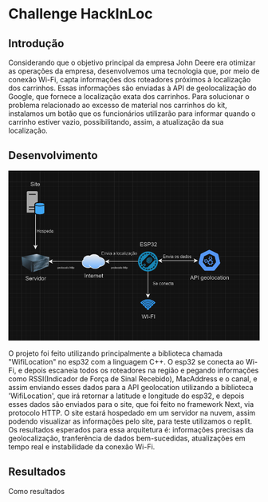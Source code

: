 <h1>Challenge HackInLoc</h1>

<h2>Introdução</h2>
<p>
  Considerando que o objetivo principal da empresa John Deere era otimizar as operações da empresa, desenvolvemos uma tecnologia que, por meio de conexão Wi-Fi, capta informações dos roteadores próximos à localização dos carrinhos. Essas informações são enviadas à API de geolocalização do Google, que fornece a localização exata dos carrinhos.
Para solucionar o problema relacionado ao excesso de material nos carrinhos do kit, instalamos um botão que os funcionários utilizarão para informar quando o carrinho estiver vazio, possibilitando, assim, a atualização da sua localização.
</p>

<h2>Desenvolvimento</h2>
<img src="assets/Arquitetura.png">
<p>
  O projeto foi feito utilizando principalmente a biblioteca chamada "WifiLocation" no esp32 com a linguagem C++. O esp32 se conecta ao Wi-Fi, e depois escaneia todos os roteadores na região e pegando informações como RSSI(Indicador de Força de Sinal Recebido), MacAddress e o canal, e assim enviando esses dados para a API geolocation utilizando a biblioteca 'WifiLocation', que irá retornar a latitude e longitude do esp32, e depois esses dados são enviados para o site, que foi feito no framework Next, via protocolo HTTP. O site estará hospedado em um servidor na nuvem, assim podendo visualizar as informações pelo site, para teste utilizamos o replit. Os resultados esperados para essa arquitetura é: informações precisas da geolocalização, tranferência de dados bem-sucedidas, atualizações em tempo real e instabilidade da conexão Wi-Fi.
</p>

<h2>Resultados</h2>
<p>
  Como resultados 
</p>
